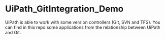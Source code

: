 # UiPath_GitIntegration_Demo
UiPath is able to work with some version controllers (Git, SVN and TFS). You can find in this repo some applications from the relationship between UiPath and Git.
